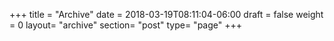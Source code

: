 +++
title = "Archive"
date = 2018-03-19T08:11:04-06:00
draft = false
weight = 0
layout= "archive"
section= "post"
type= "page"
+++
